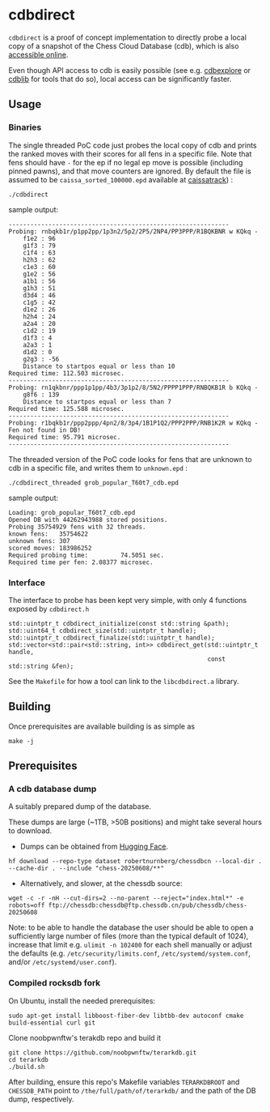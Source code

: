 # cdbdirect

`cdbdirect` is a proof of concept implementation to directly probe a local copy of a snapshot of the Chess Cloud Database (cdb),
which is also [accessible online](https://www.chessdb.cn/queryc_en/).

Even though API access to cdb is easily possible (see e.g. [cdbexplore](https://github.com/vondele/cdbexplore/) or [cdblib](https://github.com/robertnurnberg/cdblib/) for tools that do so), local access can be significantly faster.

## Usage

### Binaries

The single threaded PoC code just probes the local copy of cdb and prints the ranked moves with
their scores for all fens in a specific file. Note that fens should have
`-` for the ep if no legal ep move is possible (including pinned pawns), and that
move counters are ignored. By default the file is assumed to be
`caissa_sorted_100000.epd` available at
[caissatrack](https://github.com/robertnurnberg/caissatrack)) :

```
./cdbdirect
```

sample output:

```
-------------------------------------------------------------
Probing: rnbqkb1r/p1pp2pp/1p3n2/5p2/2P5/2NP4/PP3PPP/R1BQKBNR w KQkq -
    f1e2 : 96
    g1f3 : 79
    c1f4 : 63
    h2h3 : 62
    c1e3 : 60
    g1e2 : 56
    a1b1 : 56
    g1h3 : 51
    d3d4 : 46
    c1g5 : 42
    d1e2 : 26
    h2h4 : 24
    a2a4 : 20
    c1d2 : 19
    d1f3 : 4
    a2a3 : 1
    d1d2 : 0
    g2g3 : -56
    Distance to startpos equal or less than 10
Required time: 112.503 microsec.
-------------------------------------------------------------
Probing: rn1qkbnr/ppp1p1pp/4b3/3p1p2/8/5N2/PPPP1PPP/RNBQKB1R b KQkq -
    g8f6 : 139
    Distance to startpos equal or less than 7
Required time: 125.588 microsec.
-------------------------------------------------------------
Probing: r1bqkb1r/ppp2ppp/4pn2/8/3p4/1B1P1Q2/PPP2PPP/RNB1K2R w KQkq -
Fen not found in DB!
Required time: 95.791 microsec.
-------------------------------------------------------------

```

The threaded version of the PoC code looks for fens that are unknown to cdb in
a specific file, and writes them to `unknown.epd` :

```
./cdbdirect_threaded grob_popular_T60t7_cdb.epd
```

sample output:

```
Loading: grob_popular_T60t7_cdb.epd
Opened DB with 44262943988 stored positions.
Probing 35754929 fens with 32 threads.
known fens:   35754622
unknown fens: 307
scored moves: 183986252
Required probing time:         74.5051 sec.
Required time per fen: 2.08377 microsec.
```

### Interface

The interface to probe has been kept very simple, with only 4 functions exposed by `cdbdirect.h`

```
std::uintptr_t cdbdirect_initialize(const std::string &path);
std::uint64_t cdbdirect_size(std::uintptr_t handle);
std::uintptr_t cdbdirect_finalize(std::uintptr_t handle);
std::vector<std::pair<std::string, int>> cdbdirect_get(std::uintptr_t handle,
                                                       const std::string &fen);
```

See the `Makefile` for how a tool can link to the `libcdbdirect.a` library.

## Building

Once prerequisites are available building is as simple as

```
make -j
```

## Prerequisites

### A cdb database dump

A suitably prepared dump of the database.

These dumps are large (~1TB, >50B positions) and might take several hours to download.

* Dumps can be obtained from [Hugging Face](https://huggingface.co/datasets/robertnurnberg/chessdbcn).

```
hf download --repo-type dataset robertnurnberg/chessdbcn --local-dir . --cache-dir . --include "chess-20250608/**"
```

* Alternatively, and slower, at the chessdb source:

```
wget -c -r -nH --cut-dirs=2 --no-parent --reject="index.html*" -e robots=off ftp://chessdb:chessdb@ftp.chessdb.cn/pub/chessdb/chess-20250608
```

Note: to be able to handle the database the user should be able to open a
sufficiently large number of files (more than the typical default of 1024),
increase that limit e.g. `ulimit -n 102400` for each shell manually or adjust
the defaults (e.g. `/etc/security/limits.conf`, `/etc/systemd/system.conf`, and/or `/etc/systemd/user.conf`).

### Compiled rocksdb fork

On Ubuntu, install the needed prerequisites:

```
sudo apt-get install libboost-fiber-dev libtbb-dev autoconf cmake build-essential curl git
```

Clone noobpwnftw's terakdb repo and build it

```
git clone https://github.com/noobpwnftw/terarkdb.git
cd terarkdb
./build.sh
```

After building, ensure this repo's Makefile variables `TERARKDBROOT` and `CHESSDB_PATH` point to `/the/full/path/of/terarkdb/`
and the path of the DB dump, respectively.
